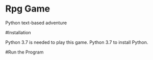 # Rpg Game

Python text-based adventure

#Installation

Python 3.7 is needed to play this game. Python 3.7 to install Python.

#Run the Program
